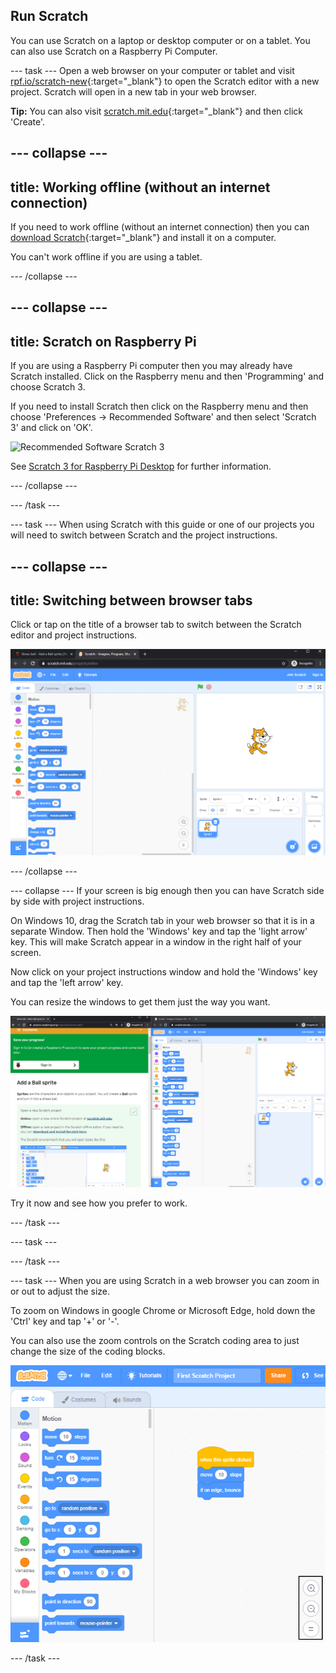 ## Run Scratch
You can use Scratch on a laptop or desktop computer or on a tablet. You can also use Scratch on a Raspberry Pi Computer.

--- task ---
Open a web browser on your computer or tablet and visit [rpf.io/scratch-new](https://rpf.io/scratch-new){:target="_blank"} to open the Scratch editor with a new project. Scratch will open in a new tab in your web browser.

**Tip:** You can also visit [scratch.mit.edu](https://scratch.mit.edu/){:target="_blank"} and then click 'Create'.

--- collapse ---
---
title: Working offline (without an internet connection)
---

If you need to work offline (without an internet connection) then you can [download Scratch](https://scratch.mit.edu/download){:target="_blank"} and install it on a computer. 

You can't work offline if you are using a tablet.

--- /collapse ---

--- collapse ---
--- 
title: Scratch on Raspberry Pi
---

If you are using a Raspberry Pi computer then you may already have Scratch installed. Click on the Raspberry menu and then 'Programming' and choose Scratch 3.

If you need to install Scratch then click on the Raspberry menu and then choose 'Preferences -> Recommended Software' and then select 'Scratch 3' and click on 'OK'.

![Recommended Software Scratch 3](images/recommended-software-scratch3.png)

See [Scratch 3 for Raspberry Pi Desktop](https://www.raspberrypi.org/blog/scratch-3-desktop-for-raspbian-on-raspberry-pi/) for further information.

--- /collapse ---

--- /task ---

--- task ---
When using Scratch with this guide or one of our projects you will need to switch between Scratch and the project instructions. 

--- collapse ---
---
title: Switching between browser tabs
---

Click or tap on the title of a browser tab to switch between the Scratch editor and project instructions. 

![Browser with two tabs](images/two-tabs.png)

--- /collapse ---

--- collapse ---
If your screen is big enough then you can have Scratch side by side with project instructions. 

On Windows 10, drag the Scratch tab in your web browser so that it is in a separate Window. Then hold the 'Windows' key and tap the 'light arrow' key. This will make Scratch appear in a window in the right half of your screen.

Now click on your project instructions window and hold the 'Windows' key and tap the 'left arrow' key. 

You can resize the windows to get them just the way you want.

![Side by side instructions and Scratch](images/side-by-side.png)

Try it now and see how you prefer to work.

--- /task ---

--- task ---

--- /task ---

--- task ---
When you are using Scratch in a web browser you can zoom in or out to adjust the size. 

To zoom on Windows in google Chrome or Microsoft Edge, hold down the 'Ctrl' key and tap '+' or '-'.

You can also use the zoom controls on the Scratch coding area to just change the size of the coding blocks.

![Scratch resize code blocks](images/zoom-code-area.png)

--- /task ---

